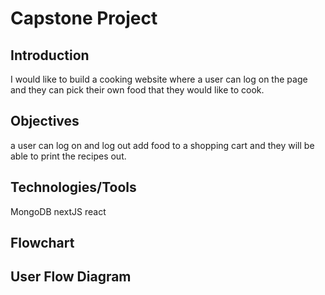 # Capstone Project

## Introduction
I would like to build a cooking website where a user can log on the page and they can pick their own food that they would like to cook. 

## Objectives
a user can log on and log out
add food to a shopping cart and they will be able to print the recipes out.



## Technologies/Tools
MongoDB
nextJS
react

## Flowchart


## User Flow Diagram


